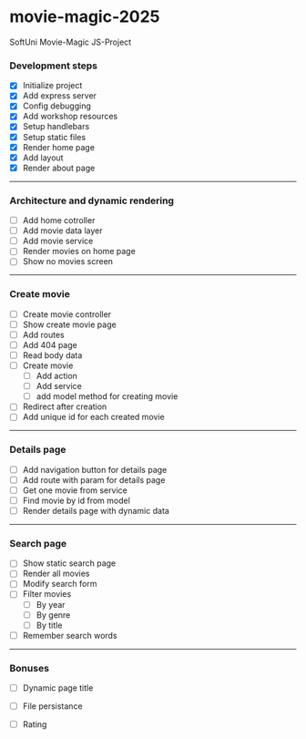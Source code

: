 # movie-magic-2025

SoftUni Movie-Magic JS-Project

### Development steps
- [x] Initialize project
- [x] Add express server
- [x] Config debugging
- [x] Add workshop resources
- [x] Setup handlebars
- [x] Setup static files
- [x] Render home page
- [x] Add layout
- [x] Render about page
---
### Architecture and dynamic rendering
- [ ] Add home cotroller
- [ ] Add movie data layer
- [ ] Add movie service
- [ ] Render movies on home page
- [ ] Show no movies screen
---
### Create movie  
- [ ] Create movie controller
- [ ] Show create movie page
- [ ] Add routes
- [ ] Add 404 page
- [ ] Read body data
- [ ] Create movie
   - [ ] Add action
   - [ ] Add service
   - [ ] add model method for creating movie 
- [ ] Redirect after creation
- [ ] Add unique id for each created movie
---
### Details page
- [ ] Add navigation button for details page
- [ ] Add route with param for details page
- [ ] Get one movie from service
- [ ] Find movie by id from model
- [ ] Render details page with dynamic data
---
### Search page
- [ ] Show static search page
- [ ] Render all movies
- [ ] Modify search form
- [ ] Filter movies
   - [ ] By year
   - [ ] By genre
   - [ ] By title
- [ ] Remember search words
---
### Bonuses
- [ ] Dynamic page title
- [ ] File persistance
- [ ] Rating 

